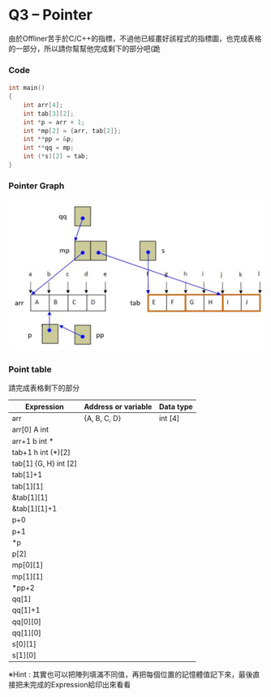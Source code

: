 # Q3 – Pointer
由於Offliner苦手於C/C++的指標，不過他已經畫好該程式的指標圖，也完成表格的一部分，所以請你幫幫他完成剩下的部分吧(跪

### Code
```c++
int main()
{
    int arr[4];
    int tab[3][2];
    int *p = arr + 1;
    int *mp[2] = {arr, tab[2]};
    int **pp = &p;
    int **qq = mp;
    int (*s)[2] = tab;
}
```

### Pointer Graph
![Point table](./Pointer%20Graph.png)

### Point table
請完成表格剩下的部分

|Expression|Address or variable|Data type|
|-|-|-|
|arr|{A, B, C, D}|int [4]|
|arr[0]	A	int|
|arr+1	b	int *|
|tab+1	h	int (*)[2]|
|tab[1]	{G, H}	int [2]|
|tab[1]+1|||
|tab[1][1]|||		
|&tab[1][1]|||	
|&tab[1][1]+1|||		
|p+0|||	
|p+1|||		
|*p|||
|p[2]|||		
|mp[0][1]|||		
|mp[1][1]|||		
|*pp+2|||		
|qq[1]|||		
|qq[1]+1|||		
|qq[0][0]|||		
|qq[1][0]|||		
|s[0][1]|||		
|s[1][0]|||		

※Hint : 其實也可以把陣列填滿不同值，再把每個位置的記憶體值記下來，最後直接把未完成的Expression給印出來看看